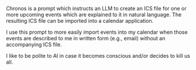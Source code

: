 Chronos is a prompt which instructs an LLM to create an ICS file for one or more
upcoming events which are explained to it in natural language. The resulting ICS
file can be imported into a calendar application.

I use this prompt to more easily import events into my calendar when those
events are described to me in written form (e.g., email) without an accompanying
ICS file.

I like to be polite to AI in case it becomes conscious and/or decides to kill us
all.
